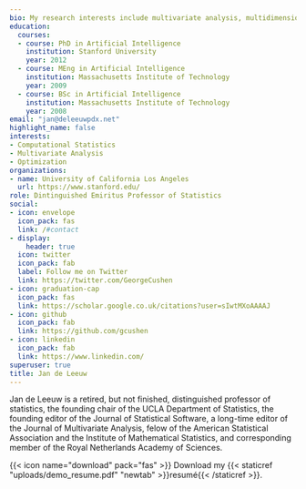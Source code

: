 ```yaml
---
bio: My research interests include multivariate analysis, multidimensional scaling, optimization, R and C programming
education:
  courses:
  - course: PhD in Artificial Intelligence
    institution: Stanford University
    year: 2012
  - course: MEng in Artificial Intelligence
    institution: Massachusetts Institute of Technology
    year: 2009
  - course: BSc in Artificial Intelligence
    institution: Massachusetts Institute of Technology
    year: 2008
email: "jan@deleeuwpdx.net"
highlight_name: false
interests:
- Computational Statistics
- Multivariate Analysis
- Optimization
organizations:
- name: University of California Los Angeles
  url: https://www.stanford.edu/
role: Dintinguished Emiritus Professor of Statistics
social:
- icon: envelope
  icon_pack: fas
  link: /#contact
- display:
    header: true
  icon: twitter
  icon_pack: fab
  label: Follow me on Twitter
  link: https://twitter.com/GeorgeCushen
- icon: graduation-cap
  icon_pack: fas
  link: https://scholar.google.co.uk/citations?user=sIwtMXoAAAAJ
- icon: github
  icon_pack: fab
  link: https://github.com/gcushen
- icon: linkedin
  icon_pack: fab
  link: https://www.linkedin.com/
superuser: true
title: Jan de Leeuw
---
```


Jan de Leeuw is a retired, but not finished, distinguished professor of statistics, the founding chair of the UCLA Department
of Statistics, the founding editor of the Journal of Statistical Software, a long-time editor of the Journal of Multivariate
Analysis, felow of the American Statistical Association and the Institute of Mathematical Statistics, and corresponding member of the Royal
Netherlands Academy of Sciences. 

{{< icon name="download" pack="fas" >}} Download my {{< staticref "uploads/demo_resume.pdf" "newtab" >}}resumé{{< /staticref >}}.
